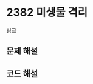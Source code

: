 # 2382 미생물 격리

[링크](https://swexpertacademy.com/main/code/problem/problemDetail.do?contestProbId=AV597vbqAH0DFAVl)

## 문제 해설

## 코드 해설
